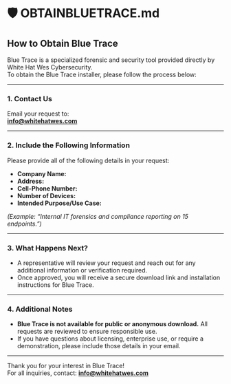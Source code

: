 # 🛡️ OBTAINBLUETRACE.md

## How to Obtain Blue Trace

Blue Trace is a specialized forensic and security tool provided directly by White Hat Wes Cybersecurity.  
To obtain the Blue Trace installer, please follow the process below:

---

### 1. Contact Us

Email your request to:  
**info@whitehatwes.com**

---

### 2. Include the Following Information

Please provide all of the following details in your request:

- **Company Name:**  
- **Address:**  
- **Cell-Phone Number:**  
- **Number of Devices:**  
- **Intended Purpose/Use Case:**  

*(Example: “Internal IT forensics and compliance reporting on 15 endpoints.”)*

---

### 3. What Happens Next?

- A representative will review your request and reach out for any additional information or verification required.
- Once approved, you will receive a secure download link and installation instructions for Blue Trace.

---

### 4. Additional Notes

- **Blue Trace is not available for public or anonymous download.** All requests are reviewed to ensure responsible use.
- If you have questions about licensing, enterprise use, or require a demonstration, please include those details in your email.

---

Thank you for your interest in Blue Trace!  
For all inquiries, contact: **info@whitehatwes.com**
